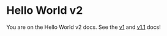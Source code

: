 # Hello World v2

You are on the Hello World v2 docs. See the
[v1](https://v1-1.d7jllnhqfi58b.amplifyapp.com/) and
[v1.1](https://v1-1.d7jllnhqfi58b.amplifyapp.com/) docs!

